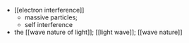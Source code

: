 - [[electron interference]]
    - massive particles;
    - self interference
- the [[wave nature of light]]; [[light wave]]; [[wave nature]]
